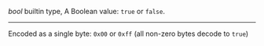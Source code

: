 *bool* builtin type, A Boolean value: `true` or `false`.

---
Encoded as a single byte: `0x00` or `0xff` (all non-zero bytes decode to `true`)
